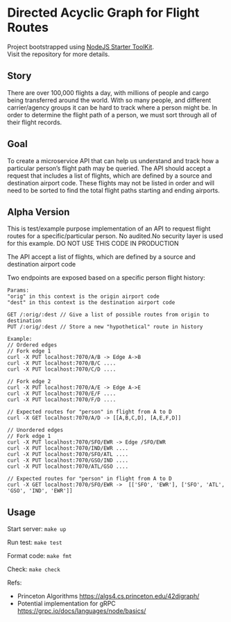 # Directed Acyclic Graph for Flight Routes

Project bootstrapped using [NodeJS Starter ToolKit](https://github.com/vitorsalgado/create-nodejs-ts).  
Visit the repository for more details.

## Story

There are over 100,000 flights a day, with millions of people and cargo being transferred around the world. With so many people, and different carrier/agency groups it can be hard to track where a person might be. In order to determine the flight path of a person, we must sort through all of their flight records.

## Goal

To create a microservice API that can help us understand and track how a particular person’s flight path may be queried. The API should accept a request that includes a list of flights, which are defined by a source and destination airport code. These flights may not be listed in order and will need to be sorted to find the total flight paths starting and ending airports.

## Alpha Version

This is test/example purpose implementation of an API
to request flight routes for a specific/particular person.
No audited.No security layer is used for this example.
DO NOT USE THIS CODE IN PRODUCTION

The API accept a list of flights, which are defined by a source and destination airport code

Two endpoints are exposed based on a specific person flight history:

```
Params:
"orig" in this context is the origin airport code
"dest" in this context is the destination airport code

GET /:orig/:dest // Give a list of possible routes from origin to destination
PUT /:orig/:dest // Store a new "hypothetical" route in history

Example:
// Ordered edges
// Fork edge 1
curl -X PUT localhost:7070/A/B -> Edge A->B
curl -X PUT localhost:7070/B/C ....
curl -X PUT localhost:7070/C/D ....

// Fork edge 2
curl -X PUT localhost:7070/A/E -> Edge A->E
curl -X PUT localhost:7070/E/F ....
curl -X PUT localhost:7070/F/D ....

// Expected routes for "person" in flight from A to D
curl -X GET localhost:7070/A/D -> [[A,B,C,D], [A,E,F,D]]

// Unordered edges
// Fork edge 1
curl -X PUT localhost:7070/SFO/EWR -> Edge /SFO/EWR
curl -X PUT localhost:7070/IND/EWR ....
curl -X PUT localhost:7070/SFO/ATL ....
curl -X PUT localhost:7070/GSO/IND ....
curl -X PUT localhost:7070/ATL/GSO ....

// Expected routes for "person" in flight from A to D
curl -X GET localhost:7070/SFO/EWR ->  [['SFO', 'EWR'], ['SFO', 'ATL', 'GSO', 'IND', 'EWR']]
``` 

## Usage

Start server: `make up`

Run test: `make test`

Format code: `make fmt`

Check: `make check`

Refs:

* Princeton Algorithms <https://algs4.cs.princeton.edu/42digraph/>
* Potential implementation for gRPC <https://grpc.io/docs/languages/node/basics/>



